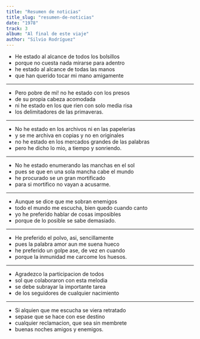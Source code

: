 ```yaml
---
title: "Resumen de noticias"
title_slug: "resumen-de-noticias"
date: "1978"
track: 3
album: "Al final de este viaje"
author: "Silvio Rodríguez"
---
```


- He estado al alcance de todos los bolsillos
- porque no cuesta nada mirarse para adentro
- he estado al alcance de todas las manos
- que han querido tocar mi mano amigamente

---

- Pero pobre de mi! no he estado con los presos
- de su propia cabeza acomodada
- ni he estado en los que rien con solo media risa
- los delimitadores de las primaveras.

---

- No he estado en los archivos ni en las papelerias
- y se me archiva en copias y no en originales
- no he estado en los mercados grandes de las palabras
- pero he dicho lo mio, a tiempo y sonriendo.

---

- No he estado enumerando las manchas en el sol
- pues se que en una sola mancha cabe el mundo
- he procurado se un gran mortificado
- para si mortifico no vayan a acusarme.

---

- Aunque se dice que me sobran enemigos
- todo el mundo me escucha, bien quedo cuando canto
- yo he preferido hablar de cosas imposibles
- porque de lo posible se sabe demasiado.

---

- He preferido el polvo, asi, sencillamente
- pues la palabra amor aun me suena hueco
- he preferido un golpe ase, de vez en cuando
- porque la inmunidad me carcome los huesos.

---

- Agradezco la participacion de todos
- sol que colaboraron con esta melodia
- se debe subrayar la importante tarea
- de los seguidores de cualquier nacimiento

---

- Si alquien que me escucha se viera retratado
- sepase que se hace con ese destino
- cualquier reclamacion, que sea sin membrete
- buenas noches amigos y enemigos.
